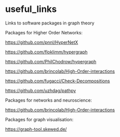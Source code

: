 # useful_links
Links to software packages in graph theory


Packages for Higher Order Networks:

https://github.com/pnnl/HyperNetX

https://github.com/floklimm/hypergraph

https://github.com/PhilChodrow/hypergraph

https://github.com/brincolab/High-Order-interactions

https://github.com/fugacci/Check-Decompositions

https://github.com/uzhdag/pathpy


Packages for networks and neuroscience:

https://github.com/brincolab/High-Order-interactions


Packages for graph visualisation:

https://graph-tool.skewed.de/
